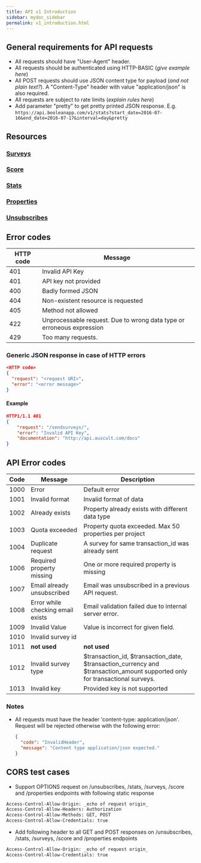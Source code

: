 ```yaml
---
title: API v1 Introduction
sidebar: mydoc_sidebar
permalink: v1_introduction.html
---
```


## General requirements for API requests

- All requests should have "User-Agent" header.
- All requests should be authenticated using HTTP-BASIC (_give example here_)
- All POST requests should use JSON content type for payload (_and not plain text?_). A "Content-Type" header with value "application/json" is also required.
- All requests are subject to rate limits (_explain rules here_)
- Add parameter "pretty" to get pretty printed JSON response. E.g. `https://api.booleanapp.com/v1/stats?start_date=2016-07-16&end_date=2016-07-17&interval=day&pretty`


## Resources

### [Surveys](v1_surveys.html)

### [Score](v1_score.html)

### [Stats](v1_stats.html)

### [Properties](v1_properties.html)

### [Unsubscribes](v1_unsubscribes.html)


## Error codes

|HTTP code|Message|
|---------|-------|
|401|Invalid API Key|
|401|API key not provided|
|400|Badly formed JSON|
|404|Non-existent resource is requested|
|405|Method not allowed|
|422|Unprocessable request. Due to wrong data type or erroneous expression|
|429|Too many requests.|

### Generic JSON response in case of HTTP errors

```json
<HTTP code>
{
  "request": "<request URI>",
  "error": "<error message>"
}
```

#### Example
```json
HTTP1/1.1 401
{
    "request": "/sendsurveys/",
    "error": "Invalid API Key",
    "documentation": "http://api.auscult.com/docs"
}
```

## API Error codes

|Code|Message|Description|
|----|-------|-----------|
|1000|Error|Default error|
|1001|Invalid format|Invalid format of data|
|1002|Already exists|Property already exists with different data type|
|1003|Quota exceeded|Property quota exceeded. Max 50 properties per project|
|1004|Duplicate request|A survey for same transaction_id was already sent|
|1006|Required property missing|One or more required property is missing|
|1007|Email already unsubscribed|Email was unsubscribed in a previous API request.|
|1008|Error while checking email exists|Email validation failed due to internal server error.|
|1009|Invalid Value|Value is incorrect for given field.|
|1010|Invalid survey id|
|1011|__not used__|__not used__|
|1012|Invalid survey type|$transaction_id, $transaction_date, $transaction_currency and $transaction_amount supported only for transactional surveys.|
|1013|Invalid key|Provided key is not supported|

### Notes

- All requests must have the header 'content-type: application/json'. Request will be rejected otherwise with the following error:
  ```json
  {
    "code": "InvalidHeader",
    "message": "Content type application/json expected."
  }
  ```

## CORS test cases

* Support OPTIONS request on /unsubscribes, /stats, /surveys, /score and /properties endpoints with following static response

```html
Access-Control-Allow-Origin: _echo of request origin_
Access-Control-Allow-Headers: Authorization
Access-Control-Allow-Methods: GET, POST
Access-Control-Allow-Credentials: true
```

* Add following header to all GET and POST responses on /unsubscribes, /stats, /surveys, /score and /properties endpoints

```html
Access-Control-Allow-Origin: _echo of request origin_
Access-Control-Allow-Credentials: true
```